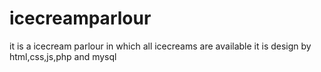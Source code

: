 # icecreamparlour
it is a icecream parlour in which all icecreams are available it is design by html,css,js,php and mysql
